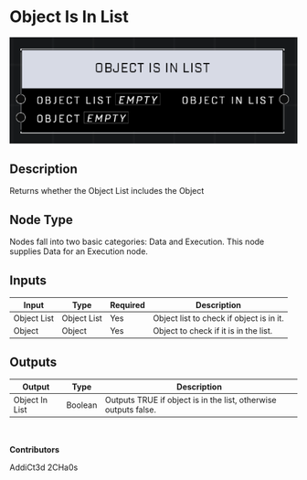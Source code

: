 # Object Is In List
![](../../../.gitbook/assets/object-is-in-list.png)
## Description
Returns whether the Object List includes the Object

## Node Type
Nodes fall into two basic categories: Data and Execution. This node supplies Data for an Execution node.

## Inputs
| Input | Type | Required | Description |
|------------------|------------------|----------|--------------------------------------------------------------|
| Object List | Object List | Yes | Object list to check if object is in it. |
| Object | Object| Yes | Object to check if it is in the list. |


## Outputs
| Output | Type | Description |
|------------------|------------------|--------------------------------------------------------------|
| Object In List | Boolean | Outputs TRUE if object is in the list, otherwise outputs false. |

\
\
**Contributors**

AddiCt3d 2CHa0s